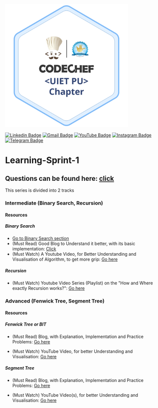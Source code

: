 <img src="https://github.com/CodeChef-UIET-PU-Chapter/Learning-Sprint-1/blob/main/Medium_Logo_Chapter%20(1).png" height=400>

[![Linkedin Badge](https://img.shields.io/badge/-CodeChef_UIET_PU_Chapter-blue?style=flat-square&logo=Linkedin&logoColor=white&link=https://www.linkedin.com/company/codechef-uiet-pu-chapter/)](https://www.linkedin.com/company/codechef-uiet-pu-chapter/) [![Gmail Badge](https://img.shields.io/badge/-codechefuietchapter@gmail.com-c14438?style=flat-square&logo=Gmail&logoColor=white&link=mailto:codechefuietchapter@gmail.com)](codechefuietchapter@gmail.com) [![YouTube Badge](https://img.shields.io/badge/-CodeChef_UIET_PU_Chapter-c14438?style=flat-square&logo=youtube&logoColor=white&link=https://www.youtube.com/channel/UCbxS7xvTdtRZbbua7orji8w)](https://www.youtube.com/channel/UCbxS7xvTdtRZbbua7orji8w) [![Instagram Badge](https://img.shields.io/badge/-CodeChef_UIET_PU_Chapter-5C2D91?style=flat-square&logo=instagram&logoColor=white&link=https://www.instagram.com/codechef_uiet_pu_chapter/)](https://www.instagram.com/codechef_uiet_pu_chapter/) [![Telegram Badge](https://img.shields.io/badge/-CodeChef_UIET_PU_Chapter-white?style=flat-square&logo=telegram&logoColor=white&link=https://t.me/codechefuietpu)](https://t.me/codechefuietpu) 



# Learning-Sprint-1

## Questions can be found here: [click](https://docs.google.com/presentation/d/1oTro_KR4OwEhokVmutOow4_zW8CdVy0Ay9uB5IDF5xg/edit#slide=id.ga233f35528_1_0)

This series is divided into 2 tracks
### Intermediate  (Binary Search, Recursion)
#### Resources
##### Binary Search
- [Go to Binary Search section](https://github.com/BedirT/ACM-ICPC-Preparation/tree/master/Week04)
- (Must Read) Good Blog to Understand it better, with its basic implementation:
  [Click](www.hackerearth.com/practice/algorithms/searching/binary-search/tutorial/)
- (Must Watch) A Youtube Video, for Better Understanding and Visualisation of Algorithm, to get  more grip: [Go here](youtube.com/watch?v=GU7DpgHINWQ&feature=youtu.be)
##### Recursion
- (Must Watch) Youtube Video Series (Playlist) on the "How and Where exactly Recursion  works?": [Go here](https://www.youtube.com/playlist?list=PL_z_8CaSLPWeT1ffjiImo0sYTcnLzo-wY)

### Advanced    (Fenwick Tree, Segment Tree)
#### Resources
##### Fenwick Tree or BIT
- (Must Read) Blog, with Explanation, Implementation and Practice Problems: [Go here](https://cp-algorithms.com/data_structures/fenwick.html) 

- (Must Watch) YouTube Video, for better Understanding and Visualisation: [Go here](https://youtu.be/CWDQJGaN1gY)
##### Segment Tree
- (Must Read) Blog, with Explanation, Implementation and Practice Problems: [Go here](https://cp-algorithms.com/data_structures/segment_tree.html)

- (Must Watch) YouTube Video(s), for better Understanding and Visualisation: [Go here](https://youtu.be/W4KUVTjh8RQ)
